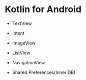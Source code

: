 # Kotlin for Android

* TextView
* Intent
* ImageView
* ListView

* NavigationView
* Shared Preferences(Inner DB)